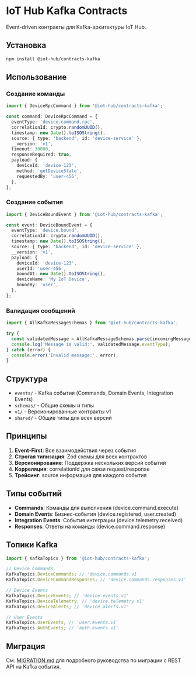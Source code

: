 # IoT Hub Kafka Contracts

Event-driven контракты для Kafka-архитектуры IoT Hub.

## Установка

```bash
npm install @iot-hub/contracts-kafka
```

## Использование

### Создание команды

```typescript
import { DeviceRpcCommand } from '@iot-hub/contracts-kafka';

const command: DeviceRpcCommand = {
  eventType: 'device.command.rpc',
  correlationId: crypto.randomUUID(),
  timestamp: new Date().toISOString(),
  source: { type: 'backend', id: 'device-service' },
  __version: 'v1',
  timeout: 30000,
  responseRequired: true,
  payload: {
    deviceId: 'device-123',
    method: 'getDeviceState',
    requestedBy: 'user-456',
  },
};
```

### Создание события

```typescript
import { DeviceBoundEvent } from '@iot-hub/contracts-kafka';

const event: DeviceBoundEvent = {
  eventType: 'device.bound',
  correlationId: crypto.randomUUID(),
  timestamp: new Date().toISOString(),
  source: { type: 'backend', id: 'device-service' },
  __version: 'v1',
  payload: {
    deviceId: 'device-123',
    userId: 'user-456',
    boundAt: new Date().toISOString(),
    deviceName: 'My IoT Device',
    boundBy: 'user',
  },
};
```

### Валидация сообщений

```typescript
import { AllKafkaMessageSchemas } from '@iot-hub/contracts-kafka';

try {
  const validatedMessage = AllKafkaMessageSchemas.parse(incomingMessage);
  console.log('Message is valid:', validatedMessage.eventType);
} catch (error) {
  console.error('Invalid message:', error);
}
```

## Структура

- `events/` - Kafka события (Commands, Domain Events, Integration Events)
- `schemas/` - Общие схемы и типы
- `v1/` - Версионированные контракты v1
- `shared/` - Общие типы для всех версий

## Принципы

1. **Event-First**: Все взаимодействия через события
2. **Строгая типизация**: Zod схемы для всех контрактов
3. **Версионирование**: Поддержка нескольких версий событий
4. **Корреляция**: correlationId для связи request/response
5. **Трейсинг**: source информация для каждого события

## Типы событий

- **Commands**: Команды для выполнения (device.command.execute)
- **Domain Events**: Бизнес-события (device.registered, user.created)
- **Integration Events**: События интеграции (device.telemetry.received)
- **Responses**: Ответы на команды (device.command.response)

## Топики Kafka

```typescript
import { KafkaTopics } from '@iot-hub/contracts-kafka';

// Device Commands
KafkaTopics.DeviceCommands; // 'device.commands.v1'
KafkaTopics.DeviceCommandResponses; // 'device.commands.responses.v1'

// Device Events
KafkaTopics.DeviceEvents; // 'device.events.v1'
KafkaTopics.DeviceTelemetry; // 'device.telemetry.v1'
KafkaTopics.DeviceAlerts; // 'device.alerts.v1'

// User Events
KafkaTopics.UserEvents; // 'user.events.v1'
KafkaTopics.AuthEvents; // 'auth.events.v1'
```

## Миграция

См. [MIGRATION.md](./MIGRATION.md) для подробного руководства по миграции с REST API на Kafka события.
